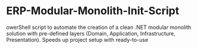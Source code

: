 # ERP-Modular-Monolith-Init-Script
owerShell script to automate the creation of a clean .NET modular monolith solution with pre-defined layers (Domain, Application, Infrastructure, Presentation). Speeds up project setup with ready-to-use
